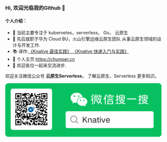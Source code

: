 ### Hi, 欢迎光临我的Github 👋

#### 个人介绍：

- 🌱 当前主要专注于 kubernetes，serverless， Go， 云原生
- 🔭 先后就职于华为 Cloud BU，火山引擎边缘云原生团队 从事云原生领域的设计与开发工作.
- 📚 译作:[《Knative 最佳实践》](https://item.jd.com/13200963.html),[《Knative 快速入门与实践》](https://item.jd.com/13063745.html)
- 🤔 个人主页 https://chumper.cn
- 👯 欢迎各位一起来交流进步.


欢迎关注微信公众号 **云原生Serverless**， 了解云原生，Serverless 更多知识。

<img src=https://raw.githubusercontent.com/zhaojizhuang/zhaojizhuang/main/wechart.png width=500 />

